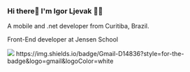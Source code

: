 ### Hi there👋 I'm Igor Ljevak 👨‍💻
A mobile and .net developer from Curitiba, Brazil.

Front-End developer at Jensen School


<img src="{https://img.shields.io/badge/Gmail-D14836?style=for-the-badge&logo=gmail&logoColor=white}" />
https://img.shields.io/badge/Gmail-D14836?style=for-the-badge&logo=gmail&logoColor=white

<!--
**IttzyTT/IttzyTT** is a ✨ _special_ ✨ repository because its `README.md` (this file) appears on your GitHub profile.

Here are some ideas to get you started:

- 🔭 I’m currently working on ...
- 🌱 I’m currently learning ...
- 👯 I’m looking to collaborate on ...
- 🤔 I’m looking for help with ...
- 💬 Ask me about ...
- 📫 How to reach me: ...
- 😄 Pronouns: ...
- ⚡ Fun fact: ...
-->
